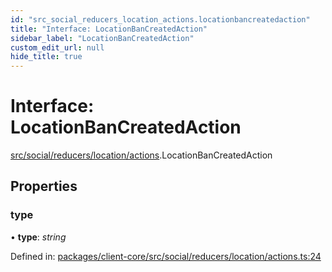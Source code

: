 ```yaml
---
id: "src_social_reducers_location_actions.locationbancreatedaction"
title: "Interface: LocationBanCreatedAction"
sidebar_label: "LocationBanCreatedAction"
custom_edit_url: null
hide_title: true
---
```


# Interface: LocationBanCreatedAction

[src/social/reducers/location/actions](../modules/src_social_reducers_location_actions.md).LocationBanCreatedAction

## Properties

### type

• **type**: *string*

Defined in: [packages/client-core/src/social/reducers/location/actions.ts:24](https://github.com/xr3ngine/xr3ngine/blob/65dfcf39a/packages/client-core/src/social/reducers/location/actions.ts#L24)

